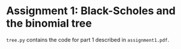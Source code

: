 # Assignment 1: Black-Scholes and the binomial tree

`tree.py` contains the code for part 1 described in `assignment1.pdf`.


